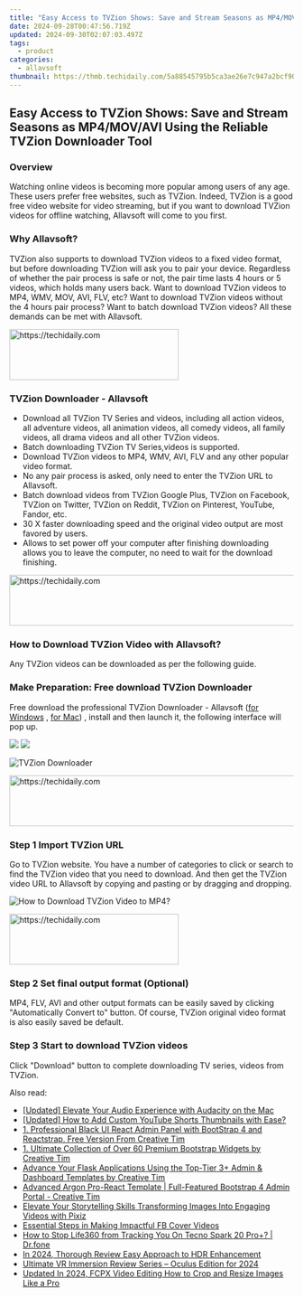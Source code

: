 ```yaml
---
title: "Easy Access to TVZion Shows: Save and Stream Seasons as MP4/MOV/AVI Using the Reliable TVZion Downloader Tool"
date: 2024-09-28T00:47:56.719Z
updated: 2024-09-30T02:07:03.497Z
tags:
  - product
categories:
  - allavsoft
thumbnail: https://thmb.techidaily.com/5a88545795b5ca3ae26e7c947a2bcf90d0830b425a670680d043fc15ab445500.jpg
---
```


## Easy Access to TVZion Shows: Save and Stream Seasons as MP4/MOV/AVI Using the Reliable TVZion Downloader Tool

### Overview

Watching online videos is becoming more popular among users of any age. These users prefer free websites, such as TVZion. Indeed, TVZion is a good free video website for video streaming, but if you want to download TVZion videos for offline watching, Allavsoft will come to you first.

### Why Allavsoft?

TVZion also supports to download TVZion videos to a fixed video format, but before downloading TVZion will ask you to pair your device. Regardless of whether the pair process is safe or not, the pair time lasts 4 hours or 5 videos, which holds many users back. Want to download TVZion videos to MP4, WMV, MOV, AVI, FLV, etc? Want to download TVZion videos without the 4 hours pair process? Want to batch download TVZion videos? All these demands can be met with Allavsoft.

<!-- affiliate ads begin -->
<a href="https://25home.pxf.io/c/5597632/2148644/16836" target="_top" id="2148644">
  <img src="//a.impactradius-go.com/display-ad/16836-2148644" border="0" alt="https://techidaily.com" width="300" height="90"/>
</a>
<img height="0" width="0" src="https://25home.pxf.io/i/5597632/2148644/16836" style="position:absolute;visibility:hidden;" border="0" />
<!-- affiliate ads end -->

### TVZion Downloader - Allavsoft

* Download all TVZion TV Series and videos, including all action videos, all adventure videos, all animation videos, all comedy videos, all family videos, all drama videos and all other TVZion videos.
* Batch downloading TVZion TV Series,videos is supported.
* Download TVZion videos to MP4, WMV, AVI, FLV and any other popular video format.
* No any pair process is asked, only need to enter the TVZion URL to Allavsoft.
* Batch download videos from TVZion Google Plus, TVZion on Facebook, TVZion on Twitter, TVZion on Reddit, TVZion on Pinterest, YouTube, Fandor, etc.
* 30 X faster downloading speed and the original video output are most favored by users.
* Allows to set power off your computer after finishing downloading allows you to leave the computer, no need to wait for the download finishing.

<!-- affiliate ads begin -->
<a href="https://appsumo.8odi.net/c/5597632/2052059/7443" target="_top" id="2052059">
  <img src="//a.impactradius-go.com/display-ad/7443-2052059" border="0" alt="https://techidaily.com" width="728" height="90"/>
</a>
<img height="0" width="0" src="https://appsumo.8odi.net/i/5597632/2052059/7443" style="position:absolute;visibility:hidden;" border="0" />
<!-- affiliate ads end -->

### How to Download TVZion Video with Allavsoft?

Any TVZion videos can be downloaded as per the following guide.

### Make Preparation: Free download TVZion Downloader

Free download the professional TVZion Downloader - Allavsoft ([for Windows](https://tools.techidaily.com/allavsoft/products/) , [for Mac](https://tools.techidaily.com/allavsoft/products/)) , install and then launch it, the following interface will pop up.

[![](https://www.allavsoft.com/how-to/../images/how-to/free-download-win.jpg)](https://tools.techidaily.com/allavsoft/products/) [![](https://www.allavsoft.com/how-to/../images/how-to/free-download-mac.jpg)](https://tools.techidaily.com/allavsoft/products/)

![TVZion Downloader](https://www.allavsoft.com/how-to/../images/allavsoft/screen-shot-600.jpg)

<!-- affiliate ads begin -->
<a href="https://appsumo.8odi.net/c/5597632/2043617/7443" target="_top" id="2043617">
  <img src="//a.impactradius-go.com/display-ad/7443-2043617" border="0" alt="https://techidaily.com" width="728" height="90"/>
</a>
<img height="0" width="0" src="https://appsumo.8odi.net/i/5597632/2043617/7443" style="position:absolute;visibility:hidden;" border="0" />
<!-- affiliate ads end -->

### Step 1 Import TVZion URL

Go to TVZion website. You have a number of categories to click or search to find the TVZion video that you need to download. And then get the TVZion video URL to Allavsoft by copying and pasting or by dragging and dropping.

![How to Download TVZion Video to MP4?](https://www.allavsoft.com/how-to/../images/how-to/download-rtmp-video/download-rtmp-video.jpg)

<!-- affiliate ads begin -->
<a href="https://aligracehair.sjv.io/c/5597632/2027162/19272" target="_top" id="2027162">
  <img src="//a.impactradius-go.com/display-ad/19272-2027162" border="0" alt="https://techidaily.com" width="300" height="90"/>
</a>
<img height="0" width="0" src="https://aligracehair.sjv.io/i/5597632/2027162/19272" style="position:absolute;visibility:hidden;" border="0" />
<!-- affiliate ads end -->

### Step 2 Set final output format (Optional)

MP4, FLV, AVI and other output formats can be easily saved by clicking "Automatically Convert to" button. Of course, TVZion original video format is also easily saved be default.

### Step 3 Start to download TVZion videos

Click "Download" button to complete downloading TV series, videos from TVZion.

<ins class="adsbygoogle"
     style="display:block"
     data-ad-format="autorelaxed"
     data-ad-client="ca-pub-7571918770474297"
     data-ad-slot="1223367746"></ins>

<ins class="adsbygoogle"
     style="display:block"
     data-ad-client="ca-pub-7571918770474297"
     data-ad-slot="8358498916"
     data-ad-format="auto"
     data-full-width-responsive="true"></ins>

<span class="atpl-alsoreadstyle">Also read:</span>
<div><ul>
<li><a href="https://digital-screen-recording.techidaily.com/updated-elevate-your-audio-experience-with-audacity-on-the-mac/"><u>[Updated] Elevate Your Audio Experience with Audacity on the Mac</u></a></li>
<li><a href="https://facebook-video-share.techidaily.com/updated-how-to-add-custom-youtube-shorts-thumbnails-with-ease/"><u>[Updated] How to Add Custom YouTube Shorts Thumbnails with Ease?</u></a></li>
<li><a href="https://discover-cheats.techidaily.com/1-professional-black-ui-react-admin-panel-with-bootstrap-4-and-reactstrap-free-version-from-creative-tim/"><u>1. Professional Black UI React Admin Panel with BootStrap 4 and Reactstrap, Free Version From Creative Tim</u></a></li>
<li><a href="https://discover-cheats.techidaily.com/1-ultimate-collection-of-over-60-premium-bootstrap-widgets-by-creative-tim/"><u>1. Ultimate Collection of Over 60 Premium Bootstrap Widgets by Creative Tim</u></a></li>
<li><a href="https://discover-cheats.techidaily.com/advance-your-flask-applications-using-the-top-tier-3plus-admin-and-dashboard-templates-by-creative-tim/"><u>Advance Your Flask Applications Using the Top-Tier 3+ Admin & Dashboard Templates by Creative Tim</u></a></li>
<li><a href="https://discover-cheats.techidaily.com/advanced-argon-pro-react-template-full-featured-bootstrap-4-admin-portal-creative-tim/"><u>Advanced Argon Pro-React Template | Full-Featured Bootstrap 4 Admin Portal - Creative Tim</u></a></li>
<li><a href="https://extra-information.techidaily.com/elevate-your-storytelling-skills-transforming-images-into-engaging-videos-with-pixiz/"><u>Elevate Your Storytelling Skills Transforming Images Into Engaging Videos with Pixiz</u></a></li>
<li><a href="https://facebook-videos.techidaily.com/essential-steps-in-making-impactful-fb-cover-videos/"><u>Essential Steps in Making Impactful FB Cover Videos</u></a></li>
<li><a href="https://fix-guide.techidaily.com/how-to-stop-life360-from-tracking-you-on-tecno-spark-20-proplus-drfone-by-drfone-virtual-android/"><u>How to Stop Life360 from Tracking You On Tecno Spark 20 Pro+? | Dr.fone</u></a></li>
<li><a href="https://some-tips.techidaily.com/in-2024-thorough-review-easy-approach-to-hdr-enhancement/"><u>In 2024, Thorough Review Easy Approach to HDR Enhancement</u></a></li>
<li><a href="https://some-guidance.techidaily.com/ultimate-vr-immersion-review-series-oculus-edition-for-2024/"><u>Ultimate VR Immersion Review Series – Oculus Edition for 2024</u></a></li>
<li><a href="https://smart-video-creator.techidaily.com/updated-in-2024-fcpx-video-editing-how-to-crop-and-resize-images-like-a-pro/"><u>Updated In 2024, FCPX Video Editing How to Crop and Resize Images Like a Pro</u></a></li>
</ul></div>

